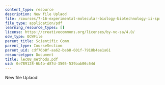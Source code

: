 ```yaml
---
content_type: resource
description: New file Uplaod
file: /courses/7-16-experimental-molecular-biology-biotechnology-ii-spring-2005/0e7891286b4bd87d3505539bab06c64d_lec08_methods.pdf
file_type: application/pdf
learning_resource_types: []
license: https://creativecommons.org/licenses/by-nc-sa/4.0/
ocw_type: OCWFile
parent_title: Scientific Comm.
parent_type: CourseSection
parent_uid: cdf76b8f-aa62-beb8-601f-7918b4ee1a61
resourcetype: Document
title: lec08_methods.pdf
uid: 0e789128-6b4b-d87d-3505-539bab06c64d
---
```

New file Uplaod